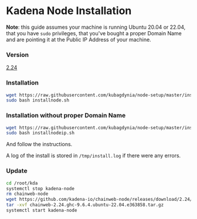# Kadena Node Installation

**Note**: this guide assumes your machine is running Ubuntu 20.04 or 22.04, that you have
`sudo` privileges, that you've bought a proper Domain Name and are pointing it
at the Public IP Address of your machine.

### Version

[2.24](https://github.com/kadena-io/chainweb-node/releases/tag/2.24)

### Installation

```bash
wget https://raw.githubusercontent.com/kubagdynia/node-setup/master/installnode.sh
sudo bash installnode.sh
```

### Installation without proper Domain Name

```bash
wget https://raw.githubusercontent.com/kubagdynia/node-setup/master/installnodeip.sh
sudo bash installnodeip.sh
```

And follow the instructions.

A log of the install is stored in `/tmp/install.log` if there were any errors.

### Update

```bash
cd /root/kda
systemctl stop kadena-node
rm chainweb-node
wget https://github.com/kadena-io/chainweb-node/releases/download/2.24/chainweb-2.24.ghc-9.6.4.ubuntu-22.04.e363858.tar.gz
tar -xvf chainweb-2.24.ghc-9.6.4.ubuntu-22.04.e363858.tar.gz
systemctl start kadena-node
```
